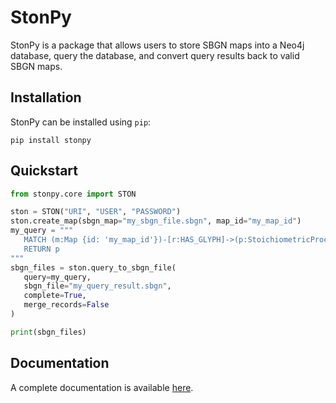 # StonPy

StonPy is a package that allows users to store SBGN maps into a Neo4j database, query the database, and convert query results back to valid SBGN maps.

## Installation

StonPy can be installed using `pip`:

```
pip install stonpy
```

## Quickstart

```python
from stonpy.core import STON

ston = STON("URI", "USER", "PASSWORD")
ston.create_map(sbgn_map="my_sbgn_file.sbgn", map_id="my_map_id")
my_query = """
   MATCH (m:Map {id: 'my_map_id'})-[r:HAS_GLYPH]->(p:StoichiometricProcess)
   RETURN p
"""
sbgn_files = ston.query_to_sbgn_file(
   query=my_query,
   sbgn_file="my_query_result.sbgn",
   complete=True,
   merge_records=False
)

print(sbgn_files)
```

## Documentation

A complete documentation is available [here](https://stonpy.readthedocs.io/en/latest/).
